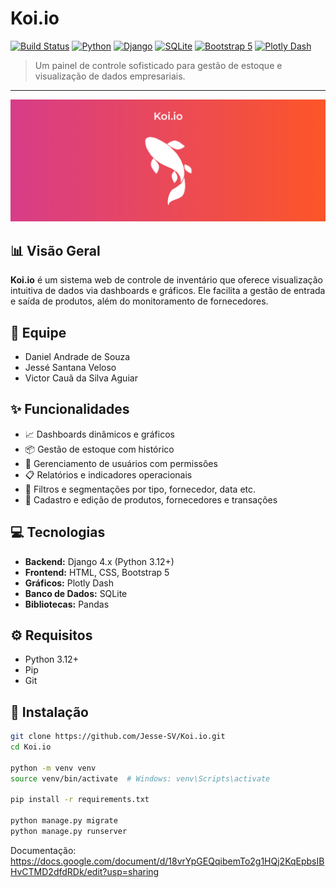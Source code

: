 # Koi.io

[![Build Status](https://img.shields.io/badge/build-passing-brightgreen)](https://github.com/Rodolfoovo/projetoIntegrador)
[![Python](https://img.shields.io/badge/python-3.12%2B-blue)](https://www.python.org/downloads/)
[![Django](https://img.shields.io/badge/framework-Django-092E20?logo=django)](https://www.djangoproject.com/)
[![SQLite](https://img.shields.io/badge/database-SQLite-lightgrey)](https://www.sqlite.org/)
[![Bootstrap 5](https://img.shields.io/badge/frontend-Bootstrap%205-purple)](https://getbootstrap.com/)
[![Plotly Dash](https://img.shields.io/badge/visualization-Plotly%20Dash-orange)](https://dash.plotly.com/)

> Um painel de controle sofisticado para gestão de estoque e visualização de dados empresariais.

---
![logo](koio.png)

## 📊 Visão Geral

**Koi.io** é um sistema web de controle de inventário que oferece visualização intuitiva de dados via dashboards e gráficos. Ele facilita a gestão de entrada e saída de produtos, além do monitoramento de fornecedores.

## 👥 Equipe

- Daniel Andrade de Souza  
- Jessé Santana Veloso  
- Victor Cauã da Silva Aguiar

## ✨ Funcionalidades

- 📈 Dashboards dinâmicos e gráficos
- 📦 Gestão de estoque com histórico
- 👥 Gerenciamento de usuários com permissões
- 📋 Relatórios e indicadores operacionais
- 🔎 Filtros e segmentações por tipo, fornecedor, data etc.
- 🧾 Cadastro e edição de produtos, fornecedores e transações

## 💻 Tecnologias

- **Backend:** Django 4.x (Python 3.12+)
- **Frontend:** HTML, CSS, Bootstrap 5
- **Gráficos:** Plotly Dash
- **Banco de Dados:** SQLite
- **Bibliotecas:** Pandas

## ⚙️ Requisitos

- Python 3.12+
- Pip
- Git

## 🚀 Instalação

```bash
git clone https://github.com/Jesse-SV/Koi.io.git
cd Koi.io

python -m venv venv
source venv/bin/activate  # Windows: venv\Scripts\activate

pip install -r requirements.txt

python manage.py migrate
python manage.py runserver
```
Documentação: https://docs.google.com/document/d/18vrYpGEQqibemTo2g1HQj2KqEpbsIBHvCTMD2dfdRDk/edit?usp=sharing
